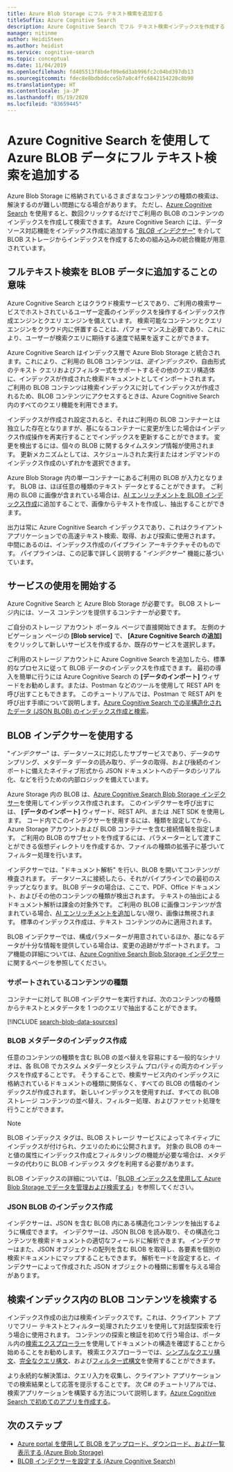 ```yaml
---
title: Azure Blob Storage にフル テキスト検索を追加する
titleSuffix: Azure Cognitive Search
description: Azure Cognitive Search でフル テキスト検索インデックスを作成するときに、コンテンツを抽出し、Azure BLOB に構造体を追加します。
manager: nitinme
author: HeidiSteen
ms.author: heidist
ms.service: cognitive-search
ms.topic: conceptual
ms.date: 11/04/2019
ms.openlocfilehash: fd405513f8bdef09e6d3ab996fc2c04bd397db13
ms.sourcegitcommit: fdec8e8bdbddcce5b7a0c4ffc6842154220c8b90
ms.translationtype: HT
ms.contentlocale: ja-JP
ms.lasthandoff: 05/19/2020
ms.locfileid: "83659445"
---
```

# <a name="add-full-text-search-to-azure-blob-data-using-azure-cognitive-search"></a>Azure Cognitive Search を使用して Azure BLOB データにフル テキスト検索を追加する

Azure Blob Storage に格納されているさまざまなコンテンツの種類の検索は、解決するのが難しい問題になる場合があります。 ただし、[Azure Cognitive Search](search-what-is-azure-search.md) を使用すると、数回クリックするだけでご利用の BLOB のコンテンツのインデックスを作成して検索できます。 Azure Cognitive Search には、データソース対応機能をインデックス作成に追加する ["*BLOB インデクサー*"](search-howto-indexing-azure-blob-storage.md) を介して BLOB ストレージからインデックスを作成するための組み込みの統合機能が用意されています。

## <a name="what-it-means-to-add-full-text-search-to-blob-data"></a>フルテキスト検索を BLOB データに追加することの意味

Azure Cognitive Search とはクラウド検索サービスであり、ご利用の検索サービスでホストされているユーザー定義のインデックスを操作するインデックス作成エンジンとクエリ エンジンを備えています。 検索可能なコンテンツとクエリ エンジンをクラウド内に併置することは、パフォーマンス上必要であり、これにより、ユーザーが検索クエリに期待する速度で結果を返すことができます。

Azure Cognitive Search はインデックス層で Azure Blob Storage と統合されます。これにより、ご利用の BLOB コンテンツは、*逆インデックス*や、自由形式のテキスト クエリおよびフィルター式をサポートするその他のクエリ構造体に、インデックスが作成された検索ドキュメントとしてインポートされます。 ご利用の BLOB コンテンツは検索インデックスに対してインデックスが作成されるため、BLOB コンテンツにアクセスするときは、Azure Cognitive Search 内のすべてのクエリ機能を利用できます。

インデックスが作成され設定されると、それはご利用の BLOB コンテナーとは独立した存在となりますが、基になるコンテナーに変更が生じた場合はインデックス作成操作を再実行することでインデックスを更新することができます。 変更を検出するには、個々の BLOB に関するタイムスタンプ情報が使用されます。 更新メカニズムとしては、スケジュールされた実行またはオンデマンドのインデックス作成のいずれかを選択できます。

Azure Blob Storage 内の単一コンテナーにあるご利用の BLOB が入力となります。 BLOB は、ほぼ任意の種類のテキスト データとすることができます。 ご利用の BLOB に画像が含まれている場合は、[AI エンリッチメントを BLOB インデックス作成](search-blob-ai-integration.md)に追加することで、画像からテキストを作成し、抽出することができます。

出力は常に Azure Cognitive Search インデックスであり、これはクライアント アプリケーションでの高速テキスト検索、取得、および探索に使用されます。 中間にあるのは、インデックス作成のパイプライン アーキテクチャそのものです。 パイプラインは、この記事で詳しく説明する "*インデクサー*" 機能に基づいています。

## <a name="start-with-services"></a>サービスの使用を開始する

Azure Cognitive Search と Azure Blob Storage が必要です。 BLOB ストレージ内には、ソース コンテンツを提供するコンテナーが必要です。

ご自分のストレージ アカウント ポータル ページで直接開始できます。 左側のナビゲーション ページの **[Blob service]** で、 **[Azure Cognitive Search の追加]** をクリックして新しいサービスを作成するか、既存のサービスを選択します。 

ご利用のストレージ アカウントに Azure Cognitive Search を追加したら、標準的なプロセスに従って BLOB データのインデックスを作成できます。 最初の導入を簡単に行うには Azure Cognitive Search の **[データのインポート]** ウィザードをお勧めします。または、Postman などのツールを使用して REST API を呼び出すこともできます。 このチュートリアルでは、Postman で REST API を呼び出す手順について説明します。[Azure Cognitive Search での半構造化されたデータ (JSON BLOB) のインデックス作成と検索](search-semi-structured-data.md)。 

## <a name="use-a-blob-indexer"></a>BLOB インデクサーを使用する

"*インデクサー*" は、データソースに対応したサブサービスであり、データのサンプリング、メタデータ データの読み取り、データの取得、および後続のインポートに備えたネイティブ形式から JSON ドキュメントへのデータのシリアル化、などを行うための内部ロジックを備えています。 

Azure Storage 内の BLOB は、[Azure Cognitive Search Blob Storage インデクサー](search-howto-indexing-azure-blob-storage.md)を使用してインデックス作成されます。 このインデクサーを呼び出すには、 **[データのインポート]** ウィザード、REST API、または .NET SDK を使用します。 コード内でこのインデクサーを使用するには、種類を設定してから、Azure Storage アカウントおよび BLOB コンテナーを含む接続情報を指定します。 ご利用の BLOB のサブセットを作成するには、パラメーターとして渡すことができる仮想ディレクトリを作成するか、ファイルの種類の拡張子に基づいてフィルター処理を行います。

インデクサーでは、"ドキュメント解析" を行い、BLOB を開いてコンテンツが検査されます。 データソースに接続したら、それがパイプラインでの最初のステップとなります。 BLOB データの場合は、ここで、PDF、Office ドキュメント、およびその他のコンテンツの種類が検出されます。 テキストの抽出によるドキュメント解析は課金の対象外です。 ご利用の BLOB に画像コンテンツが含まれている場合、[AI エンリッチメントを追加](search-blob-ai-integration.md)しない限り、画像は無視されます。 標準のインデックス作成は、テキスト コンテンツのみに適用されます。

BLOB インデクサーでは、構成パラメーターが用意されているほか、基になるデータが十分な情報を提供している場合は、変更の追跡がサポートされます。 コア機能の詳細については、[Azure Cognitive Search Blob Storage インデクサー](search-howto-indexing-azure-blob-storage.md)に関するページを参照してください。

### <a name="supported-content-types"></a>サポートされているコンテンツの種類

コンテナーに対して BLOB インデクサーを実行すれば、次のコンテンツの種類からテキストとメタデータを 1 つのクエリで抽出することができます。

[!INCLUDE [search-blob-data-sources](../../includes/search-blob-data-sources.md)]

### <a name="indexing-blob-metadata"></a>BLOB メタデータのインデックス作成

任意のコンテンツの種類を含む BLOB の並べ替えを容易にする一般的なシナリオは、各 BLOB でカスタム メタデータとシステム プロパティの両方のインデックスを作成することです。 そうすることで、検索サービス内のインデックスに格納されているドキュメントの種類に関係なく、すべての BLOB の情報のインデックスが作成されます。 新しいインデックスを使用すれば、すべての BLOB ストレージ コンテンツの並べ替え、フィルター処理、およびファセット処理を行うことができます。

> [!NOTE]
> BLOB インデックス タグは、BLOB ストレージ サービスによってネイティブにインデックスが付けられ、クエリのために公開されます。 対象の BLOB のキーと値の属性にインデックス作成とフィルタリングの機能が必要な場合は、メタデータの代わりに BLOB インデックス タグを利用する必要があります。
>
> BLOB インデックスの詳細については、「[BLOB インデックスを使用して Azure Blob Storage でデータを管理および検索する](../storage/blobs/storage-manage-find-blobs.md)」を参照してください。

### <a name="indexing-json-blobs"></a>JSON BLOB のインデックス作成
インデクサーは、JSON を含む BLOB 内にある構造化コンテンツを抽出するように構成できます。 インデクサーは、JSON BLOB を読み取り、その構造化コンテンツを検索ドキュメントの適切なフィールドに解析できます。 インデクサーはまた、JSON オブジェクトの配列を含む BLOB を取得し、各要素を個別の検索ドキュメントにマップすることもできます。 解析モードを設定すると、インデクサーによって作成された JSON オブジェクトの種類に影響を与える場合があります。

## <a name="search-blob-content-in-a-search-index"></a>検索インデックス内の BLOB コンテンツを検索する 

インデックス作成の出力は検索インデックスです。これは、クライアント アプリでフリー テキストとフィルター処理されたクエリを使用して対話型探索を行う場合に使用されます。 コンテンツの探索と検証を初めて行う場合は、ポータル内の[検索エクスプローラー](search-explorer.md)を使用してドキュメントの構造を確認することから始めることをお勧めします。 検索エクスプローラーでは、[シンプルなクエリ構文](query-simple-syntax.md)、[完全なクエリ構文](query-lucene-syntax.md)、および[フィルター式構文](query-odata-filter-orderby-syntax.md)を使用することができます。

より永続的な解決策は、クエリ入力を収集し、クライアント アプリケーションでの検索結果として応答を提示することです。 次 C# のチュートリアルでは、検索アプリケーションを構築する方法について説明します。[Azure Cognitive Search で初めてのアプリを作成する](tutorial-csharp-create-first-app.md)。

## <a name="next-steps"></a>次のステップ

+ [Azure portal を使用して BLOB をアップロード、ダウンロード、および一覧表示する (Azure Blob Storage)](https://docs.microsoft.com/azure/storage/blobs/storage-quickstart-blobs-portal)
+ [BLOB インデクサーを設定する (Azure Cognitive Search)](search-howto-indexing-azure-blob-storage.md) 
